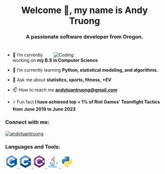 <h1 align="center">Welcome 👋, my name is Andy Truong</h1>
<h3 align="center">A passionate software developer from Oregon.</h3>
<h1 align="center"> </h1>

<img align="right" alt="Coding" width="350" src="https://media2.giphy.com/media/qgQUggAC3Pfv687qPC/giphy.gif?cid=ecf05e47voh8uevqyky4xu7qgx11urxf0t7y50b7871t9srt&rid=giphy.gif&ct=g">

- 🔭 I’m currently working on **my B.S in Computer Science**

- 🌱 I’m currently learning **Python, statistical modeling, and algorithms.**

- 💬 Ask me about **statistics, sports, fitness, +EV**

- 📫 How to reach me **andytuantruong@gmail.com**

- ⚡ Fun fact **I have achieved top < 1% of Riot Games' Teamfight Tactics from June 2019 to June 2023**

<h3 align="left">Connect with me:</h3>
<p align="left">
<a href="https://linkedin.com/in/andytuantruong" target="blank"><img align="center" src="https://raw.githubusercontent.com/rahuldkjain/github-profile-readme-generator/master/src/images/icons/Social/linked-in-alt.svg" alt="andytuantruong" height="30" width="40" /></a>
</p>

<h3 align="left">Languages and Tools:</h3>
<p align="left"> <a href="https://www.cprogramming.com/" target="_blank" rel="noreferrer"> <img src="https://raw.githubusercontent.com/devicons/devicon/master/icons/c/c-original.svg" alt="c" width="40" height="40"/> </a> <a href="https://www.w3schools.com/cpp/" target="_blank" rel="noreferrer"> <img src="https://raw.githubusercontent.com/devicons/devicon/master/icons/cplusplus/cplusplus-original.svg" alt="cplusplus" width="40" height="40"/> </a> <a href="https://www.w3schools.com/cs/" target="_blank" rel="noreferrer"> <img src="https://raw.githubusercontent.com/devicons/devicon/master/icons/csharp/csharp-original.svg" alt="csharp" width="40" height="40"/> </a> <a href="https://www.java.com" target="_blank" rel="noreferrer"> <img src="https://raw.githubusercontent.com/devicons/devicon/master/icons/java/java-original.svg" alt="java" width="40" height="40"/> </a> <a href="https://www.python.org" target="_blank" rel="noreferrer"> <img src="https://raw.githubusercontent.com/devicons/devicon/master/icons/python/python-original.svg" alt="python" width="40" height="40"/> </a> </p>

